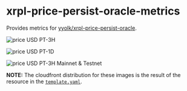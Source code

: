 # xrpl-price-persist-oracle-metrics

Provides metrics for [yyolk/xrpl-price-persist-oracle](https://github.com/yyolk/xrpl-price-persist-oracle).

![price USD PT-3H](https://d1nfdw5fckjov0.cloudfront.net/price_pt3h_line.png)

![price USD PT-1D](https://d1nfdw5fckjov0.cloudfront.net/price_pt1d_line.png)

![price USD PT-3H Mainnet & Testnet](https://d1nfdw5fckjov0.cloudfront.net/price_pt3h_line_allnets.png)


**NOTE:** The cloudfront distribution for these images is the result of the resource in
the [`template.yaml`](template.yaml).

